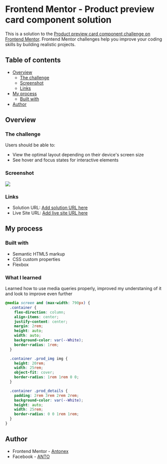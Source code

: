 # Frontend Mentor - Product preview card component solution

This is a solution to the [Product preview card component challenge on Frontend Mentor](https://www.frontendmentor.io/challenges/product-preview-card-component-GO7UmttRfa). Frontend Mentor challenges help you improve your coding skills by building realistic projects. 

## Table of contents

- [Overview](#overview)
  - [The challenge](#the-challenge)
  - [Screenshot](#screenshot)
  - [Links](#links)
- [My process](#my-process)
  - [Built with](#built-with)
- [Author](#author)

## Overview

### The challenge

Users should be able to:

- View the optimal layout depending on their device's screen size
- See hover and focus states for interactive elements

### Screenshot

![](./screenshot.jpg)


### Links

- Solution URL: [Add solution URL here](https://your-solution-url.com)
- Live Site URL: [Add live site URL here](https://your-live-site-url.com)

## My process

### Built with

- Semantic HTML5 markup
- CSS custom properties
- Flexbox

### What I learned

Learned how to use media queries properly, improved my understaning of it and look to improve even further

```css
@media screen and (max-width: 790px) {
  .container {
    flex-direction: column;
    align-items: center;
    justify-content: center;
    margin: 2rem;
    height: auto;
    width: auto;
    background-color: var(--White);
    border-radius: 1rem;
  }

  .container .prod_img img {
    height: 20rem;
    width: 25rem;
    object-fit: cover;
    border-radius: 1rem 1rem 0 0;
  }

  .container .prod_details {
    padding: 2rem 3rem 2rem 2rem;
    background-color: var(--White);
    height: auto;
    width: 25rem;
    border-radius: 0 0 1rem 1rem;
  }
}

```
## Author

- Frontend Mentor - [Antonex](https://www.frontendmentor.io/profile/Antonex)
- Facebook - [ANTO](https://www.facebook.com/profile.php?id=100080671484819)
